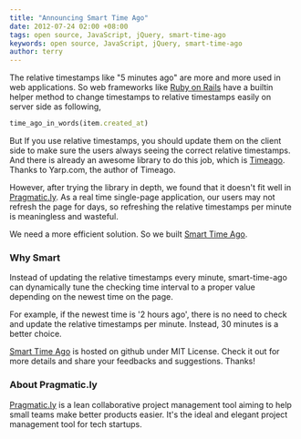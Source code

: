 ```yaml
---
title: "Announcing Smart Time Ago"
date: 2012-07-24 02:00 +08:00
tags: open source, JavaScript, jQuery, smart-time-ago
keywords: open source, JavaScript, jQuery, smart-time-ago
author: terry
---
```


The relative timestamps like "5 minutes ago" are more and more used in web applications. So web frameworks like [Ruby on Rails](http://rubyonrails.com) have a builtin helper method to change timestamps to relative timestamps easily on server side as following,

```ruby
time_ago_in_words(item.created_at)
```

But If you use relative timestamps, you should update them on the client side to make sure the users always seeing the correct relative timestamps. And there is already an awesome library to do this job, which is [Timeago](http://timeago.yarp.com/). Thanks to Yarp.com, the author of Timeago.

However, after trying the library in depth, we found that it doesn't fit well in [Pragmatic.ly](https://pragmatic.ly). As a real time single-page application, our users may not refresh the page for days, so refreshing the relative timestamps per minute is meaningless and wasteful.

We need a more efficient solution. So we built [Smart Time Ago](http://pragmaticly.github.com/smart-time-ago/).

### Why Smart ###

Instead of updating the relative timestamps every minute, smart-time-ago can dynamically tune the checking time interval to a proper value depending on the newest time on the page.

For example, if the newest time is '2 hours ago', there is no need to check and update the relative timestamps per minute. Instead, 30 minutes is a better choice.

[Smart Time Ago](http://pragmaticly.github.com/smart-time-ago/) is hosted on github under MIT License. Check it out for more details and share your feedbacks and suggestions. Thanks!

### About Pragmatic.ly ###

[Pragmatic.ly](https://pragmatic.ly) is a lean collaborative project management tool aiming to help small teams make better products easier. It's the ideal and elegant project management tool for tech startups.

